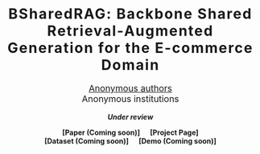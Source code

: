 <h1 align='center' style="text-align:center; font-weight:bold; font-size:2.0em;letter-spacing:2.0px;"> BSharedRAG: Backbone Shared Retrieval-Augmented Generation for the E-commerce Domain </h1>
<p align='center' style="text-align:center;font-size:1.25em;">
  <a href="https://bsharedrag.github.io/">Anonymous authors</a><br/>
<sup></sup>Anonymous institutions<br/>
</p>
<p align='center';>
<b>
<em>Under review</em> <br>
</b>
</p>
<p align='center' style="text-align:center;font-size:2.5 em;">
<b>
    <a href="https://bsharedrag.github.io/" target="_blank" style="text-decoration: none;">[Paper (Coming soon)]</a>&nbsp;&nbsp;&nbsp;&nbsp;&nbsp;&nbsp;<a href="https://bsharedrag.github.io/" target="_blank" style="text-decoration: none;">[Project Page]</a></br><a href="https://bsharedrag.github.io/" target="_blank" style="text-decoration: none;">[Dataset (Coming soon)]</a>&nbsp;&nbsp;&nbsp;&nbsp;&nbsp;&nbsp;<a href="https://bsharedrag.github.io/" target="_blank" style="text-decoration: none;">[Demo (Coming soon)]</a>
</b>
</p>
